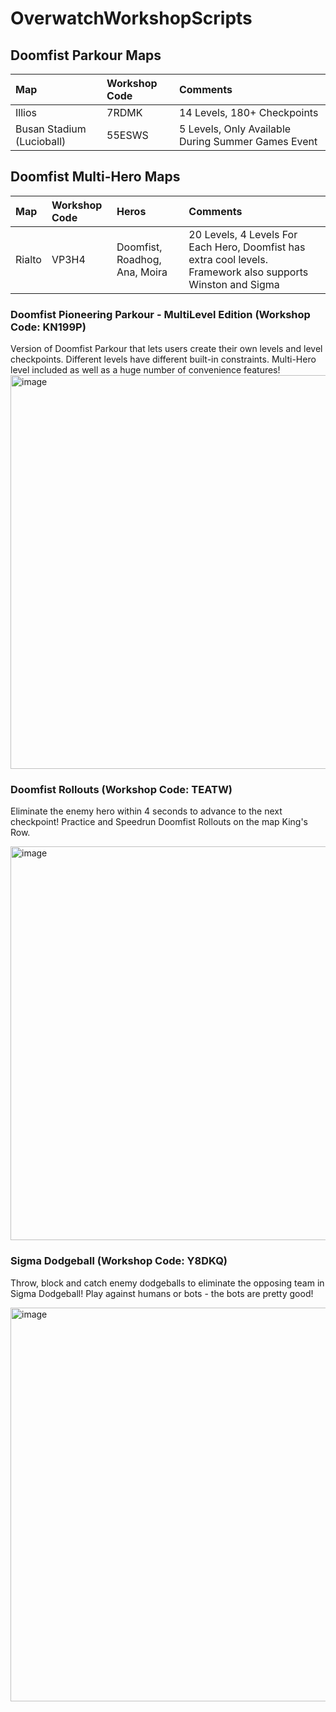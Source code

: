 # OverwatchWorkshopScripts

## Doomfist Parkour Maps
| Map | Workshop Code | Comments
| :- | :- | :- |
| Illios | 7RDMK | 14 Levels, 180+ Checkpoints |
| Busan Stadium (Lucioball) | 55ESWS | 5 Levels, Only Available During Summer Games Event |

## Doomfist Multi-Hero Maps
| Map | Workshop Code | Heros | Comments |
| :- | :- | :- | :- |
| Rialto | VP3H4 | Doomfist, Roadhog, Ana, Moira | 20 Levels, 4 Levels For Each Hero, Doomfist has extra cool levels. Framework also supports Winston and Sigma |

### Doomfist Pioneering Parkour - MultiLevel Edition (Workshop Code: KN199P)
Version of Doomfist Parkour that lets users create their own levels and level checkpoints. Different levels have different built-in constraints. Multi-Hero level included as well as a huge number of convenience features! 
<img src="https://user-images.githubusercontent.com/47000850/85912875-d6687400-b7fd-11ea-8730-0af198745d6c.png" alt="image" width="630"/>

### Doomfist Rollouts (Workshop Code: TEATW)
Eliminate the enemy hero within 4 seconds to advance to the next checkpoint! Practice and Speedrun Doomfist Rollouts on the map King's Row.

<a href="https://www.youtube.com/watch?v=jfqOKd60c1k"><img src="https://user-images.githubusercontent.com/47000850/85913402-6d372f80-b802-11ea-8031-784ee821cab1.png" alt="image" width="630" /></a>

### Sigma Dodgeball (Workshop Code: Y8DKQ)
Throw, block and catch enemy dodgeballs to eliminate the opposing team in Sigma Dodgeball! Play against humans or bots - the bots are pretty good!

<img src="https://user-images.githubusercontent.com/47000850/85912995-ea60a580-b7fe-11ea-9db8-f4a7b003e742.png" alt="image" width="630"/>
